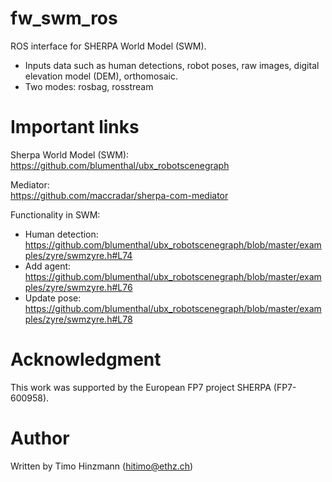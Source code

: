 # fw_swm_ros
ROS interface for SHERPA World Model (SWM). 

* Inputs data such as human detections, robot poses, raw images, digital elevation model (DEM), orthomosaic.
* Two modes: rosbag, rosstream

# Important links

Sherpa World Model (SWM): <br>
https://github.com/blumenthal/ubx_robotscenegraph

Mediator: <br>
https://github.com/maccradar/sherpa-com-mediator

Functionality in SWM:
- Human detection: https://github.com/blumenthal/ubx_robotscenegraph/blob/master/examples/zyre/swmzyre.h#L74
- Add agent: https://github.com/blumenthal/ubx_robotscenegraph/blob/master/examples/zyre/swmzyre.h#L76
- Update pose: https://github.com/blumenthal/ubx_robotscenegraph/blob/master/examples/zyre/swmzyre.h#L78

# Acknowledgment
This work was supported by the European FP7 project SHERPA (FP7-600958).

# Author
Written by Timo Hinzmann (hitimo@ethz.ch)
